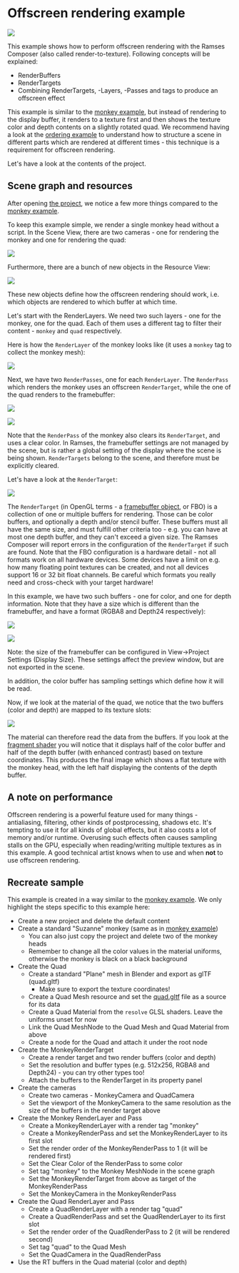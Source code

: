 <!--
SPDX-License-Identifier: MPL-2.0

This file is part of Ramses Composer
(see https://github.com/bmwcarit/ramses-composer-docs).

This Source Code Form is subject to the terms of the Mozilla Public License, v. 2.0.
If a copy of the MPL was not distributed with this file, You can obtain one at http://mozilla.org/MPL/2.0/.
-->

# Offscreen rendering example

![](./docs/viewport_preview.png)

This example shows how to perform offscreen rendering with the Ramses Composer (also called render-to-texture).
Following concepts will be explained:

* RenderBuffers
* RenderTargets
* Combining RenderTargets, -Layers, -Passes and tags to produce an offscreen effect

This example is similar to the [monkey example](../monkey/README.md), but instead of rendering to the display buffer,
it renders to a texture first and then shows the texture color and depth contents on a slightly rotated quad. We recommend
having a look at the [ordering example](../ordering/README.md) to understand how to structure a scene in different
parts which are rendered at different
times - this technique is a requirement for offscreen rendering.

Let's have a look at the contents of the project.

## Scene graph and resources

After opening [the project](./offscreen.rca), we notice a few more things compared to the [monkey example](../monkey/README.md).

To keep this example simple, we render a single monkey head without a script.
In the Scene View, there are two cameras - one for rendering the monkey and one for rendering the quad:

![](./docs/cameras.png)

Furthermore, there are a bunch of new objects in the Resource View:

![](./docs/resources.png)

These new objects define how the offscreen rendering should work, i.e. which objects are
rendered to which buffer at which time.

Let's start with the RenderLayers. We need two such layers - one for the monkey, one for the quad.
Each of them uses a different tag to filter their content - `monkey` and `quad` respectively.

Here is how the `RenderLayer` of the monkey looks like (it uses a `monkey` tag to collect the monkey mesh):

![](./docs/renderlayer.png)

Next, we have two `RenderPasses`, one for each `RenderLayer`. The `RenderPass` which renders the monkey
uses an offscreen `RenderTarget`, while the one of the quad renders to the framebuffer:

![](./docs/monkeypass.png)

![](./docs/quadpass.png)

Note that the `RenderPass` of the monkey also clears its `RenderTarget`, and uses a clear color.
In Ramses, the framebuffer
settings are not managed by the scene, but is rather a global setting of the display where the scene is being shown.
`RenderTargets` belong to the scene, and therefore must be explicitly cleared.

Let's have a look at the `RenderTarget`:

![](./docs/rendertarget.png)

The `RenderTarget` (in OpenGL terms - a [framebuffer object](https://www.khronos.org/opengl/wiki/Framebuffer_Object), or FBO)
is a collection of one or multiple buffers for rendering.
Those can be color buffers, and optionally a depth and/or stencil buffer. These buffers must all have the same size, and must
fulfill other criteria too - e.g. you can have at most one depth buffer, and they can't exceed a given size. The Ramses Composer
will report errors in the configuration of the `RenderTarget` if such are found. Note that the FBO configuration is a hardware
detail - not all formats work on all hardware devices. Some devices have a limit on e.g. how many floating point textures can
be created, and not all devices support 16 or 32 bit float channels. Be careful which formats you really need and cross-check
with your target hardware!

In this example, we have two such buffers - one for color, and one for depth information. Note that they have
a size which is different than the framebuffer, and have a format (RGBA8 and Depth24 respectively):

![](./docs/colorbuffer.png)

![](./docs/depthbuffer.png)

Note: the size of the framebuffer can be configured in View->Project Settings (Display Size). These settings affect the preview
window, but are not exported in the scene.

In addition, the color buffer has sampling settings which define how it will be read.

Now, if we look at the material of the quad, we notice that the two buffers (color and depth) are mapped
to its texture slots:

![](./docs/mapped_buffers.png)

The material can therefore read the data from the buffers. If you look at the [fragment shader](./shaders/resolve.frag#L13) you will notice
that it displays half of the color buffer and half of the depth buffer (with enhanced contrast) based on
texture coordinates. This produces the final image which shows a flat texture with the monkey head, with the
left half displaying the contents of the depth buffer.

## A note on performance

Offscreen rendering is a powerful feature used for many things - antialiasing, filtering, other kinds of postprocessing,
shadows etc. It's tempting to use it for all kinds of global effects, but it also costs a lot of memory and/or runtime.
Overusing such effects often causes sampling stalls on the GPU, especially when reading/writing multiple textures as in
this example. A good technical artist knows when to use and when **not** to use offscreen rendering.

## Recreate sample

This example is created in a way similar to the [monkey example](../monkey/README.md#recreate-sample).
We only highlight the steps specific to this example here:

* Create a new project and delete the default content
* Create a standard "Suzanne" monkey (same as in [monkey example](../monkey/README.md))
    * You can also just copy the project and delete two of the monkey heads
    * Remember to change all the color values in the material uniforms, otherwise the monkey is black on a
    black background
* Create the Quad
    * Create a standard "Plane" mesh in Blender and export as glTF (quad.gltf)
        * Make sure to export the texture coordinates!
    * Create a Quad Mesh resource and set the [quad.gltf](./meshes/quad.gltf) file as a source for its data
    * Create a Quad Material from the `resolve` GLSL shaders. Leave the uniforms unset for now
    * Link the Quad MeshNode to the Quad Mesh and Quad Material from above
    * Create a node for the Quad and attach it under the root node
* Create the MonkeyRenderTarget
    * Create a render target and two render buffers (color and depth)
    * Set the resolution and buffer types (e.g. 512x256, RGBA8 and Depth24) - you can try other types too!
    * Attach the buffers to the RenderTarget in its property panel
* Create the cameras
    * Create two cameras - MonkeyCamera and QuadCamera
    * Set the viewport of the MonkeyCamera to the same resolution as the size of the buffers in the render target above
* Create the Monkey RenderLayer and Pass
    * Create a MonkeyRenderLayer with a render tag "monkey"
    * Create a MonkeyRenderPass and set the MonkeyRenderLayer to its first slot
    * Set the render order of the MonkeyRenderPass to 1 (it will be rendered first)
    * Set the Clear Color of the RenderPass to some color
    * Set tag "monkey" to the Monkey MeshNode in the scene graph
    * Set the MonkeyRenderTarget from above as target of the MonkeyRenderPass
    * Set the MonkeyCamera in the MonkeyRenderPass
* Create the Quad RenderLayer and Pass
    * Create a QuadRenderLayer with a render tag "quad"
    * Create a QuadRenderPass and set the QuadRenderLayer to its first slot
    * Set the render order of the QuadRenderPass to 2 (it will be rendered second)
    * Set tag "quad" to the Quad Mesh
    * Set the QuadCamera in the QuadRenderPass
* Use the RT buffers in the Quad material (color and depth)

